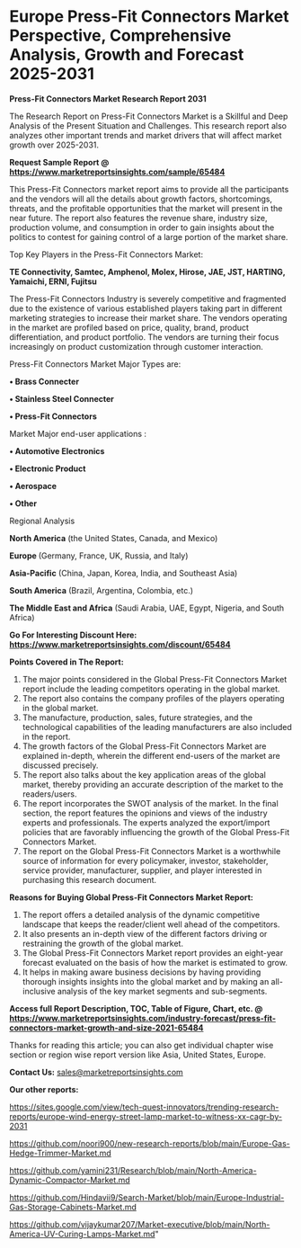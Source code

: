 # Europe Press-Fit Connectors Market Perspective, Comprehensive Analysis, Growth and Forecast 2025-2031

<strong>Press-Fit Connectors Market Research Report 2031</strong>

The Research Report on Press-Fit Connectors Market is a Skillful and Deep Analysis of the Present Situation and Challenges. This research report also analyzes other important trends and market drivers that will affect market growth over 2025-2031.

<strong>Request Sample Report @ <a href=https://www.marketreportsinsights.com/sample/65484>https://www.marketreportsinsights.com/sample/65484</a></strong>

This Press-Fit Connectors market report aims to provide all the participants and the vendors will all the details about growth factors, shortcomings, threats, and the profitable opportunities that the market will present in the near future. The report also features the revenue share, industry size, production volume, and consumption in order to gain insights about the politics to contest for gaining control of a large portion of the market share.

Top Key Players in the Press-Fit Connectors Market:

<strong>TE Connectivity, Samtec, Amphenol, Molex, Hirose, JAE, JST, HARTING, Yamaichi, ERNI, Fujitsu</strong>

The Press-Fit Connectors Industry is severely competitive and fragmented due to the existence of various established players taking part in different marketing strategies to increase their market share. The vendors operating in the market are profiled based on price, quality, brand, product differentiation, and product portfolio. The vendors are turning their focus increasingly on product customization through customer interaction.

Press-Fit Connectors Market Major Types are:

<strong>• Brass Connecter

• Stainless Steel Connecter

• Press-Fit Connectors</strong>

Market Major end-user applications :

<strong>• Automotive Electronics

• Electronic Product

• Aerospace

• Other</strong>

Regional Analysis

</u><strong><b>North America</b></strong> (the United States, Canada, and Mexico)

<strong><b>Europe </b></strong>(Germany, France, UK, Russia, and Italy)

<strong><b>Asia-Pacific</b></strong> (China, Japan, Korea, India, and Southeast Asia)

<strong><b>South America</b></strong> (Brazil, Argentina, Colombia, etc.)

<strong><b>The Middle East and Africa</b></strong> (Saudi Arabia, UAE, Egypt, Nigeria, and South Africa)

<strong>Go For Interesting Discount Here: <a href=https://www.marketreportsinsights.com/discount/65484>https://www.marketreportsinsights.com/discount/65484</a></strong>

<strong>Points Covered in The Report:</strong>
<ol>
  <li>The major points considered in the Global Press-Fit Connectors Market report include the leading competitors operating in the global market.</li>
  <li>The report also contains the company profiles of the players operating in the global market.</li>
  <li>The manufacture, production, sales, future strategies, and the technological capabilities of the leading manufacturers are also included in the report.</li>
  <li>The growth factors of the Global Press-Fit Connectors Market are explained in-depth, wherein the different end-users of the market are discussed precisely.</li>
  <li>The report also talks about the key application areas of the global market, thereby providing an accurate description of the market to the readers/users.</li>
  <li>The report incorporates the SWOT analysis of the market. In the final section, the report features the opinions and views of the industry experts and professionals. The experts analyzed the export/import policies that are favorably influencing the growth of the Global Press-Fit Connectors Market.</li>
  <li>The report on the Global Press-Fit Connectors Market is a worthwhile source of information for every policymaker, investor, stakeholder, service provider, manufacturer, supplier, and player interested in purchasing this research document.</li>
</ol>
<strong>Reasons for Buying Global Press-Fit Connectors Market Report:</strong>

<ol>
  <li>The report offers a detailed analysis of the dynamic competitive landscape that keeps the reader/client well ahead of the competitors.</li>
  <li>It also presents an in-depth view of the different factors driving or restraining the growth of the global market.</li>
  <li>The Global Press-Fit Connectors Market report provides an eight-year forecast evaluated on the basis of how the market is estimated to grow.</li>
  <li>It helps in making aware business decisions by having providing thorough insights insights into the global market and by making an all-inclusive analysis of the key market segments and sub-segments.</li>
</ol>
<strong>Access full Report Description, TOC, Table of Figure, Chart, etc. @ <a href=https://www.marketreportsinsights.com/industry-forecast/press-fit-connectors-market-growth-and-size-2021-65484>https://www.marketreportsinsights.com/industry-forecast/press-fit-connectors-market-growth-and-size-2021-65484</a></strong>


Thanks for reading this article; you can also get individual chapter wise section or region wise report version like Asia, United States, Europe.

<strong>Contact Us:</strong>
sales@marketreportsinsights.com

<strong>Our other reports:</strong>

<a href=https://sites.google.com/view/tech-quest-innovators/trending-research-reports/europe-wind-energy-street-lamp-market-to-witness-xx-cagr-by-2031>https://sites.google.com/view/tech-quest-innovators/trending-research-reports/europe-wind-energy-street-lamp-market-to-witness-xx-cagr-by-2031</a>

<a href=https://github.com/noori900/new-research-reports/blob/main/Europe-Gas-Hedge-Trimmer-Market.md>https://github.com/noori900/new-research-reports/blob/main/Europe-Gas-Hedge-Trimmer-Market.md</a>

<a href=https://github.com/yamini231/Research/blob/main/North-America-Dynamic-Compactor-Market.md>https://github.com/yamini231/Research/blob/main/North-America-Dynamic-Compactor-Market.md</a>

<a href=https://github.com/Hindavii9/Search-Market/blob/main/Europe-Industrial-Gas-Storage-Cabinets-Market.md>https://github.com/Hindavii9/Search-Market/blob/main/Europe-Industrial-Gas-Storage-Cabinets-Market.md</a>

<a href=https://github.com/vijaykumar207/Market-executive/blob/main/North-America-UV-Curing-Lamps-Market.md>https://github.com/vijaykumar207/Market-executive/blob/main/North-America-UV-Curing-Lamps-Market.md</a>"
